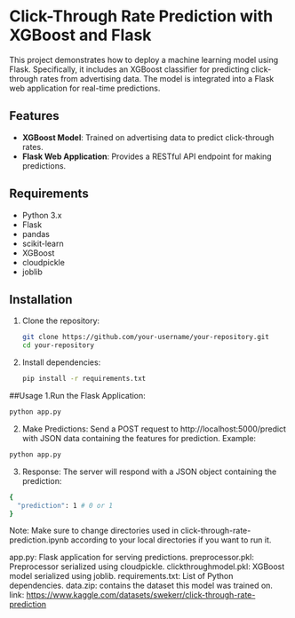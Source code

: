 # Click-Through Rate Prediction with XGBoost and Flask

This project demonstrates how to deploy a machine learning model using Flask. Specifically, it includes an XGBoost classifier for predicting click-through rates from advertising data. The model is integrated into a Flask web application for real-time predictions.

## Features

- **XGBoost Model**: Trained on advertising data to predict click-through rates.
- **Flask Web Application**: Provides a RESTful API endpoint for making predictions.

## Requirements

- Python 3.x
- Flask
- pandas
- scikit-learn
- XGBoost
- cloudpickle
- joblib

## Installation

1. Clone the repository:

   ```bash
   git clone https://github.com/your-username/your-repository.git
   cd your-repository

2. Install dependencies:

    ```bash
   pip install -r requirements.txt

##Usage
1.Run the Flask Application:
  ```bash
  python app.py
```

2. Make Predictions:
   Send a POST request to http://localhost:5000/predict with JSON data containing the features for prediction. Example:
   
  ```bash
  python app.py
```

3. Response:
   The server will respond with a JSON object containing the prediction:
  ```bash
  {
    "prediction": 1 # 0 or 1
  }
```

Note: Make sure to change directories used in click-through-rate-prediction.ipynb according to your local directories if you want to run it.

app.py: Flask application for serving predictions.
preprocessor.pkl: Preprocessor serialized using cloudpickle.
clickthroughmodel.pkl: XGBoost model serialized using joblib.
requirements.txt: List of Python dependencies.
data.zip: contains the dataset this model was trained on.
link: https://www.kaggle.com/datasets/swekerr/click-through-rate-prediction
